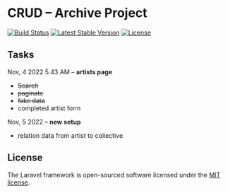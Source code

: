 # CRUD – Archive Project
<p align="left">
<a href="https://travis-ci.org/laravel/framework"><img src="https://travis-ci.org/laravel/framework.svg" alt="Build Status"></a>
<a href="https://packagist.org/packages/laravel/framework"><img src="https://img.shields.io/packagist/v/laravel/framework" alt="Latest Stable Version"></a>
<a href="https://packagist.org/packages/laravel/framework"><img src="https://img.shields.io/packagist/l/laravel/framework" alt="License"></a>
</p>

## Tasks

Nov, 4 2022 5.43 AM – **artists page**
- ~~Search~~
- ~~paginate~~
- ~~fake data~~
- completed artist form

Nov, 5 2022 – **new setup**
- relation data from artist to collective


## License

The Laravel framework is open-sourced software licensed under the [MIT license](https://opensource.org/licenses/MIT).
